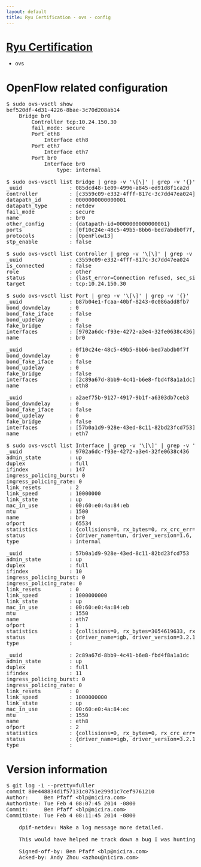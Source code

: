 ```yaml
---
layout: default
title: Ryu Certification - ovs - config
---
```

# [Ryu Certification](http://osrg.github.io/ryu/certification.html)
* ovs 

# OpenFlow related configuration
<pre>
$ sudo ovs-vsctl show
bef520df-4d31-4226-8bae-3c70d208ab14
    Bridge br0
        Controller tcp:10.24.150.30
        fail_mode: secure
        Port eth8
            Interface eth8
        Port eth7
            Interface eth7
        Port br0
            Interface br0
                type: internal

$ sudo ovs-vsctl list Bridge | grep -v '\[\]' | grep -v '{}'
_uuid               : 085dcd48-1e09-4996-a845-ed91d8f1ca2d
controller          : [c3559c09-e332-4fff-817c-3c7dd47ea024]
datapath_id         : 0000000000000001
datapath_type       : netdev
fail_mode           : secure
name                : br0
other_config        : {datapath-id=0000000000000001}
ports               : [0f10c24e-48c5-49b5-8bb6-bed7abdb0f7f, a2aef75b-9127-4917-9b1f-a6303db7ceb3, b87b04e1-fcaa-40bf-8243-0c086add8fb7]
protocols           : [OpenFlow13]
stp_enable          : false

$ sudo ovs-vsctl list Controller | grep -v '\[\]' | grep -v '{}'
_uuid               : c3559c09-e332-4fff-817c-3c7dd47ea024
is_connected        : false
role                : other
status              : {last_error=Connection refused, sec_since_connect=297, sec_since_disconnect=0, state=BACKOFF}
target              : tcp:10.24.150.30

$ sudo ovs-vsctl list Port | grep -v '\[\]' | grep -v '{}'
_uuid               : b87b04e1-fcaa-40bf-8243-0c086add8fb7
bond_downdelay      : 0
bond_fake_iface     : false
bond_updelay        : 0
fake_bridge         : false
interfaces          : [9702a6dc-f93e-4272-a3e4-32fe0638c436]
name                : br0

_uuid               : 0f10c24e-48c5-49b5-8bb6-bed7abdb0f7f
bond_downdelay      : 0
bond_fake_iface     : false
bond_updelay        : 0
fake_bridge         : false
interfaces          : [2c89a67d-8bb9-4c41-b6e8-fbd4f8a1a1dc]
name                : eth8

_uuid               : a2aef75b-9127-4917-9b1f-a6303db7ceb3
bond_downdelay      : 0
bond_fake_iface     : false
bond_updelay        : 0
fake_bridge         : false
interfaces          : [57b0a1d9-928e-43ed-8c11-82bd23fcd753]
name                : eth7

$ sudo ovs-vsctl list Interface | grep -v '\[\]' | grep -v '{}'
_uuid               : 9702a6dc-f93e-4272-a3e4-32fe0638c436
admin_state         : up
duplex              : full
ifindex             : 147
ingress_policing_burst: 0
ingress_policing_rate: 0
link_resets         : 2
link_speed          : 10000000
link_state          : up
mac_in_use          : 00:60:e0:4a:84:eb
mtu                 : 1500
name                : br0
ofport              : 65534
statistics          : {collisions=0, rx_bytes=0, rx_crc_err=0, rx_dropped=0, rx_errors=0, rx_frame_err=0, rx_over_err=0, rx_packets=0, tx_bytes=0, tx_dropped=0, tx_errors=0, tx_packets=0}
status              : {driver_name=tun, driver_version=1.6, firmware_version=N/A}
type                : internal

_uuid               : 57b0a1d9-928e-43ed-8c11-82bd23fcd753
admin_state         : up
duplex              : full
ifindex             : 10
ingress_policing_burst: 0
ingress_policing_rate: 0
link_resets         : 0
link_speed          : 1000000000
link_state          : up
mac_in_use          : 00:60:e0:4a:84:eb
mtu                 : 1550
name                : eth7
ofport              : 1
statistics          : {collisions=0, rx_bytes=3054619633, rx_crc_err=0, rx_dropped=0, rx_errors=0, rx_frame_err=0, rx_over_err=0, rx_packets=72547784, tx_bytes=0, tx_dropped=0, tx_errors=0, tx_packets=0}
status              : {driver_name=igb, driver_version=3.2.10-k, firmware_version=3.10-0}
type                : 

_uuid               : 2c89a67d-8bb9-4c41-b6e8-fbd4f8a1a1dc
admin_state         : up
duplex              : full
ifindex             : 11
ingress_policing_burst: 0
ingress_policing_rate: 0
link_resets         : 0
link_speed          : 1000000000
link_state          : up
mac_in_use          : 00:60:e0:4a:84:ec
mtu                 : 1550
name                : eth8
ofport              : 2
statistics          : {collisions=0, rx_bytes=0, rx_crc_err=0, rx_dropped=0, rx_errors=0, rx_frame_err=0, rx_over_err=0, rx_packets=0, tx_bytes=1033512, tx_dropped=0, tx_errors=0, tx_packets=11047}
status              : {driver_name=igb, driver_version=3.2.10-k, firmware_version=3.10-0}
type                : 
</pre>

# Version information
<pre>
$ git log -1 --pretty=fuller
commit 80e448834d1f57131c0751e299d1c7cef9761210
Author:     Ben Pfaff &lt;blp@nicira.com&gt;
AuthorDate: Tue Feb 4 08:07:45 2014 -0800
Commit:     Ben Pfaff &lt;blp@nicira.com&gt;
CommitDate: Tue Feb 4 08:11:45 2014 -0800

    dpif-netdev: Make a log message more detailed.
    
    This would have helped me track down a bug I was hunting just now.
    
    Signed-off-by: Ben Pfaff &lt;blp@nicira.com&gt;
    Acked-by: Andy Zhou &lt;azhou@nicira.com&gt;
</pre>

